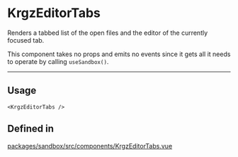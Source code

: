 # KrgzEditorTabs

Renders a tabbed list of the open files and the editor of the currently focused tab.

This component takes no props and emits no events since it gets all it needs to operate by calling `useSandbox()`.

---

## Usage

```vue live
<KrgzEditorTabs />
```

## Defined in

[packages/sandbox/src/components/KrgzEditorTabs.vue](https://github.com/frontendat/karagoz/blob/main/packages/sandbox/src/components/KrgzEditorTabs.vue)
